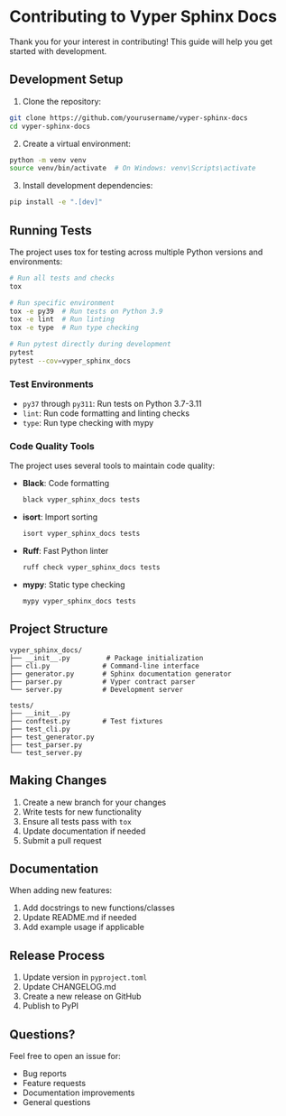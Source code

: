 # Contributing to Vyper Sphinx Docs

Thank you for your interest in contributing! This guide will help you get started with development.

## Development Setup

1. Clone the repository:
```bash
git clone https://github.com/yourusername/vyper-sphinx-docs
cd vyper-sphinx-docs
```

2. Create a virtual environment:
```bash
python -m venv venv
source venv/bin/activate  # On Windows: venv\Scripts\activate
```

3. Install development dependencies:
```bash
pip install -e ".[dev]"
```

## Running Tests

The project uses tox for testing across multiple Python versions and environments:

```bash
# Run all tests and checks
tox

# Run specific environment
tox -e py39  # Run tests on Python 3.9
tox -e lint  # Run linting
tox -e type  # Run type checking

# Run pytest directly during development
pytest
pytest --cov=vyper_sphinx_docs
```

### Test Environments

- `py37` through `py311`: Run tests on Python 3.7-3.11
- `lint`: Run code formatting and linting checks
- `type`: Run type checking with mypy

### Code Quality Tools

The project uses several tools to maintain code quality:

- **Black**: Code formatting
  ```bash
  black vyper_sphinx_docs tests
  ```

- **isort**: Import sorting
  ```bash
  isort vyper_sphinx_docs tests
  ```

- **Ruff**: Fast Python linter
  ```bash
  ruff check vyper_sphinx_docs tests
  ```

- **mypy**: Static type checking
  ```bash
  mypy vyper_sphinx_docs tests
  ```

## Project Structure

```
vyper_sphinx_docs/
├── __init__.py         # Package initialization
├── cli.py             # Command-line interface
├── generator.py       # Sphinx documentation generator
├── parser.py          # Vyper contract parser
└── server.py          # Development server

tests/
├── __init__.py
├── conftest.py        # Test fixtures
├── test_cli.py
├── test_generator.py
├── test_parser.py
└── test_server.py
```

## Making Changes

1. Create a new branch for your changes
2. Write tests for new functionality
3. Ensure all tests pass with `tox`
4. Update documentation if needed
5. Submit a pull request

## Documentation

When adding new features:
1. Add docstrings to new functions/classes
2. Update README.md if needed
3. Add example usage if applicable

## Release Process

1. Update version in `pyproject.toml`
2. Update CHANGELOG.md
3. Create a new release on GitHub
4. Publish to PyPI

## Questions?

Feel free to open an issue for:
- Bug reports
- Feature requests
- Documentation improvements
- General questions
